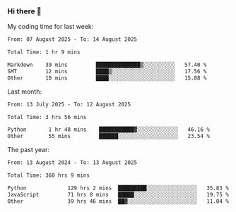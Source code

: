 ### Hi there 👋

My coding time for last week:

<!--START_SECTION:week-->

```txt
From: 07 August 2025 - To: 14 August 2025

Total Time: 1 hr 9 mins

Markdown    39 mins         ██████████████▒░░░░░░░░░░   57.40 %
SMT         12 mins         ████▒░░░░░░░░░░░░░░░░░░░░   17.56 %
Other       10 mins         ████░░░░░░░░░░░░░░░░░░░░░   15.88 %
```

<!--END_SECTION:week-->

Last month:

<!--START_SECTION:month-->

```txt
From: 13 July 2025 - To: 12 August 2025

Total Time: 3 hrs 56 mins

Python       1 hr 48 mins    ███████████▓░░░░░░░░░░░░░   46.16 %
Other        55 mins         ██████░░░░░░░░░░░░░░░░░░░   23.54 %
```

<!--END_SECTION:month-->

The past year:

<!--START_SECTION:year-->

```txt
From: 13 August 2024 - To: 13 August 2025

Total Time: 360 hrs 9 mins

Python             129 hrs 2 mins  █████████░░░░░░░░░░░░░░░░   35.83 %
JavaScript         71 hrs 8 mins   █████░░░░░░░░░░░░░░░░░░░░   19.75 %
Other              39 hrs 46 mins  ██▓░░░░░░░░░░░░░░░░░░░░░░   11.04 %
```

<!--END_SECTION:year-->
